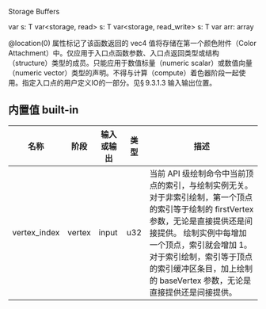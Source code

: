 



Storage Buffers

var<storage> s: T
var<storage, read> s: T
var<storage, read_write> s: T
var<storage> arr: array<f32>

@location(0) 属性标记了该函数返回的 vec4 值将存储在第一个颜色附件（Color Attachment）中。仅应用于入口点函数参数、入口点返回类型或结构（structure）类型的成员。只能应用于数值标量（numeric scalar）或数值向量（numeric vector）类型的声明。不得与计算（compute）着色器阶段一起使用。指定入口点的用户定义IO的一部分。见§ 9.3.1.3 输入输出位置。


## 内置值 built-in

| 名称        |      阶段 |   输入或输出 | 类型 |         描述 |
| ------------ | ------- | ----------- | ---- | ----------- |
| vertex_index | vertex  | input       | u32  | 当前 API 级绘制命令中当前顶点的索引，与绘制实例无关。对于非索引绘制，第一个顶点的索引等于绘制的 firstVertex 参数，无论是直接提供还是间接提供。 绘制实例中每增加一个顶点，索引就会增加 1。对于索引绘制，索引等于顶点的索引缓冲区条目，加上绘制的 baseVertex 参数，无论是直接提供还是间接提供。| 

